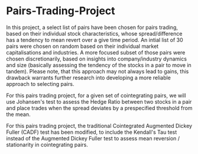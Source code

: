 # Pairs-Trading-Project

In this project, a select list of pairs have been chosen for pairs trading, based on their individual stock characteristics, whose spread/difference has a tendency to mean revert over a give time period. An intial list of 30 pairs were chosen on random based on their individual market capitalisations and industries. A more focused subset of those pairs were chosen discretionarily, based on insights into company/industry dynamics and size (basically assessing the tendency of the stocks in a pair to move in tandem). Please note, that this approach may not always lead to gains, this drawback warrants further research into developing a more reliable approach to selecting pairs. 

For this pairs trading project, for a given set of cointegrating pairs, we will use Johansen's test to assess the Hedge Ratio between two stocks in a pair and place trades when the spread deviates by a prespecified threshold from the mean.


For this pairs trading project, the traditional Cointegrated Augmented Dickey Fuller (CADF) test has been modified, to include the Kendall's Tau test instead of the Augmented Dickey Fuller test to assess mean reversion / stationarity in cointegrating pairs.
